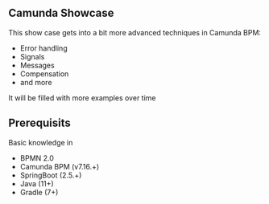 ## Camunda Showcase
This show case gets into a bit more advanced techniques in Camunda BPM:

- Error handling
- Signals
- Messages
- Compensation
- and more

It will be filled with more examples over time

## Prerequisits
Basic knowledge in
- BPMN 2.0
- Camunda BPM (v7.16.+)
- SpringBoot (2.5.+)
- Java (11+)
- Gradle (7+)
